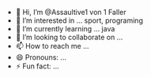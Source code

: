 - 👋 Hi, I’m @Assaultive1 von 1 Faller  
- 👀 I’m interested in ... sport, programing
- 🌱 I’m currently learning ... java
- 💞️ I’m looking to collaborate on ...
- 📫 How to reach me ...
- 😄 Pronouns: ...
- ⚡ Fun fact: ...

<!---
Assaultive1/Assaultive1 is a ✨ special ✨ repository because its `README.md` (this file) appears on your GitHub profile.
You can click the Preview link to take a look at your changes.
--->
